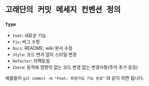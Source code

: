 # `고래단의 커밋 메세지 컨벤션 정의`

### `Type`

- `Feat`: 새로운 기능
- `Fix`: 버그 수정
- `Docs`: README, wiki 문서 수정
- `Style`: 코드 변겨 없이 스타일 변경
- `Refactor`: 리팩토링
- `Chore`: 동작에 영향이 없는 코드 변경 없는 변경사항(주석 추가 등등)

예를들어 `git commit -m "Feat: 회원가입 기능 완료"` 와 같이 하면 됩니다. 



